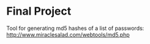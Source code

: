# Final Project

Tool for generating md5 hashes of a list of passwords:
<http://www.miraclesalad.com/webtools/md5.php>
